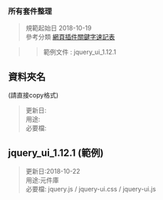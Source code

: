 ###  所有套件整理
>規範起始日 2018-10-19  
>參考分類  [網頁插件關鍵字速記表](https://drive.google.com/file/d/0B2e3VLlpmcU4aTlhdlhzTGgzVUE/view)

>> 範例文件 : jquery_ui_1.12.1 

## 資料夾名 
(請直接copy格式)

>更新日:     
>用途:  
>必要檔:   


## jquery_ui_1.12.1 (範例)

>更新日:2018-10-22  
>用途:元件庫   
>必要檔: jquery.js / jquery-ui.css / jquery-ui.js  






